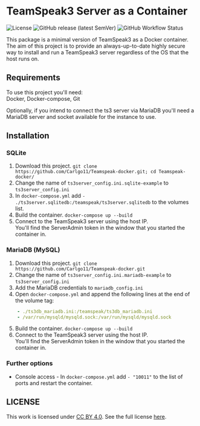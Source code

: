 # TeamSpeak3 Server as a Container

![License](https://img.shields.io/github/license/Carlgo11/Teamspeak-docker?color=00b1d6&style=for-the-badge)
![GitHub release (latest SemVer)](https://img.shields.io/github/v/release/Carlgo11/Teamspeak-docker?style=for-the-badge)
![GitHub Workflow Status](https://img.shields.io/github/workflow/status/Carlgo11/Teamspeak-docker/Docker?style=for-the-badge)  

This package is a minimal version of TeamSpeak3 as a Docker container.  
The aim of this project is to provide an always-up-to-date highly secure way to install and run a TeamSpeak3 server regardless of the OS that the host runs on.

## Requirements

To use this project you'll need:  
Docker, Docker-compose, Git

Optionally, if you intend to connect the ts3 server via MariaDB you'll need a MariaDB server and socket available for the instance to use.

## Installation

### SQLite

1. Download this project. `git clone https://github.com/Carlgo11/Teamspeak-docker.git; cd Teamspeak-docker/`
1. Change the name of `ts3server_config.ini.sqlite-example` to `ts3server_config.ini`
1. In `docker-compose.yml` add `- ./ts3server.sqlitedb:/teamspeak/ts3server.sqlitedb` to the volumes list.
1. Build the container. `docker-compose up --build`
1. Connect to the TeamSpeak3 server using the host IP.  
You'll find the ServerAdmin token in the window that you started the container in.

### MariaDB (MySQL)

1. Download this project. `git clone https://github.com/Carlgo11/Teamspeak-docker.git`
1. Change the name of `ts3server_config.ini.mariadb-example` to `ts3server_config.ini`
1. Add the MariaDB credentials to `mariadb_config.ini`
1. Open `docker-compose.yml` and append the following lines at the end of the volume tag:

```yaml
    - ./ts3db_mariadb.ini:/teamspeak/ts3db_mariadb.ini
    - /var/run/mysqld/mysqld.sock:/var/run/mysqld/mysqld.sock
````

5. Build the container. `docker-compose up --build`
6. Connect to the TeamSpeak3 server using the host IP.  
You'll find the ServerAdmin token in the window that you started the container in.

### Further options

* Console access - In `docker-compose.yml` add `- "10011"` to the list of ports and restart the container.

## LICENSE

This work is licensed under [CC BY 4.0](https://creativecommons.org/licenses/by/4.0/). See the full license [here](LICENSE).
